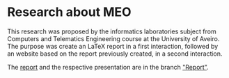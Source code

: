 # Research about MEO

This research was proposed by the informatics laboratories subject from Computers and Telematics Engineering course at the University of Aveiro.
The purpose was create an LaTeX report in a first interaction, followed by an website based on the report previously created, in a second interaction.

The [report](https://github.com/tiagoadonis/MEO_Research/blob/Report/Report-MEO/Report-MEO.pdf) and the respective presentation are in the branch ["Report"](https://github.com/tiagoadonis/MEO_Research/tree/Report).
